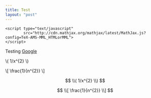 ```yaml
---
title: Test
layout: "post"
---
```


    <script type="text/javascript"
            src="http://cdn.mathjax.org/mathjax/latest/MathJax.js?config=TeX-AMS-MML_HTMLorMML">
    </script>

Testing [Google](http://google.com)


\\( 1/x^{2} \\)

\\[ \frac{1}{n^{2}} \\]

$$
\\( 1/x^{2} \\)
$$

$$
\\[ \frac{1}{n^{2}} \\]
$$

